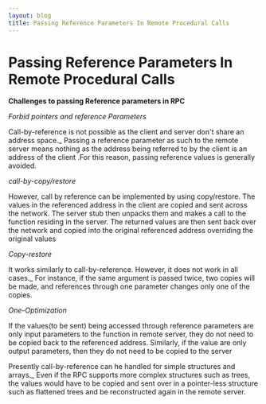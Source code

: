 ```yaml
---
layout: blog
title: Passing Reference Parameters In Remote Procedural Calls
---
```


# Passing Reference Parameters In Remote Procedural Calls

**Challenges to passing Reference parameters in RPC**

_Forbid pointers and reference Parameters_

Call-by-reference is not possible as the client and server don&#39;t share an address space._
  Passing a reference parameter as such to the remote server means nothing as the address being referred to by the client is an address of the client .For this reason, passing reference values is generally avoided.

_call-by-copy/restore_

However, call by reference can be implemented by using copy/restore. The values in the referenced address in the client are copied and sent across the network. The server stub then unpacks them and makes a call to the function residing in the server. The returned values are then sent back over the network and copied into the original referenced address overriding the original values

_Copy-restore_

It  works similarly to call-by-reference. However, it does not work in all cases._ For instance, if the same argument is passed twice, two copies will be made, and references through one parameter changes only one of the copies.

_One-Optimization_

If the values(to be sent) being accessed through reference parameters are only input parameters to the function in remote server, they do not need to be copied back to the referenced address. Similarly, if the value are only output parameters, then they do not need to be copied to the server

Presently call-by-reference can he handled for simple structures and arrays._​ Even if the RPC supports more complex structures such as trees, the values would have to be copied and sent over in a pointer-less structure such as flattened trees and be reconstructed again in the remote server.
